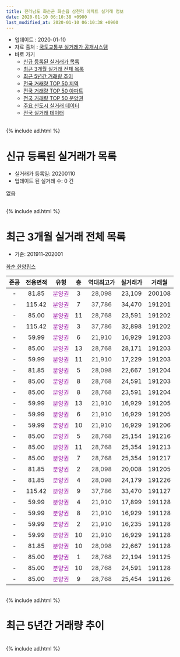 ```yaml
---
title: 전라남도 화순군 화순읍 삼천리 아파트 실거래 정보
date: 2020-01-10 06:10:38 +0900
last_modified_at: 2020-01-10 06:10:38 +0900
---
```


* 업데이트 : 2020-01-10
* 자료 출처 : [국토교통부 실거래가 공개시스템](http://rt.molit.go.kr)
* 바로 가기
    * [신규 등록된 실거래가 목록](#신규-등록된-실거래가-목록)
    * [최근 3개월 실거래 전체 목록](#최근-3개월-실거래-전체-목록)
    * [최근 5년간 거래량 추이](#최근-5년간-거래량-추이)
    * [전국 거래량 TOP 50 지역](https://inasie.github.io/apt-trade-info/최근-3개월-전국에서-가장-거래가-많이-발생한-지역)
    * [전국 거래량 TOP 50 아파트](https://inasie.github.io/apt-trade-info/최근-3개월-전국에서-가장-거래가-많이-발생한-아파트)
    * [전국 거래량 TOP 50 분양권](https://inasie.github.io/apt-trade-info/최근-3개월-전국에서-가장-거래가-많이-발생한-분양권)
    * [주요 신도시 실거래 데이터](https://inasie.github.io/apt-trade-info/주요-신도시)
    * [전국 실거래 데이터](https://inasie.github.io/apt-trade-info/전국)
<br>
{% include ad.html %}
<br>

# 신규 등록된 실거래가 목록
* 실거래가 등록일: 20200110
* 업데이트 된 실거래 수: 0 건

없음

<br>
{% include ad.html %}
<br>

# 최근 3개월 실거래 전체 목록
* 기준: 201911-202001


[화순  한양립스](https://search.naver.com/search.naver?query=%EC%A0%84%EB%9D%BC%EB%82%A8%EB%8F%84+%ED%99%94%EC%88%9C%EA%B5%B0+%ED%99%94%EC%88%9C%EC%9D%8D+%EC%82%BC%EC%B2%9C%EB%A6%AC+%ED%99%94%EC%88%9C++%ED%95%9C%EC%96%91%EB%A6%BD%EC%8A%A4)

|준공|전용면적|유형|층|역대최고가|실거래가|거래월|
|:---:|:---:|:---:|:---:|:---:|:---:|:---:|
|-|81.85|<span style="color:#9C11A5">분양권</span>|3|<span style="color:#444444">28,098</span>|23,109|200108|
|-|115.42|<span style="color:#9C11A5">분양권</span>|7|<span style="color:#444444">37,786</span>|34,470|191201|
|-|85.00|<span style="color:#9C11A5">분양권</span>|11|<span style="color:#444444">28,768</span>|23,591|191202|
|-|115.42|<span style="color:#9C11A5">분양권</span>|3|<span style="color:#444444">37,786</span>|32,898|191202|
|-|59.99|<span style="color:#9C11A5">분양권</span>|6|<span style="color:#444444">21,910</span>|16,929|191203|
|-|85.00|<span style="color:#9C11A5">분양권</span>|13|<span style="color:#444444">28,768</span>|28,171|191203|
|-|59.99|<span style="color:#9C11A5">분양권</span>|11|<span style="color:#444444">21,910</span>|17,229|191203|
|-|81.85|<span style="color:#9C11A5">분양권</span>|5|<span style="color:#444444">28,098</span>|22,667|191204|
|-|85.00|<span style="color:#9C11A5">분양권</span>|8|<span style="color:#444444">28,768</span>|24,591|191203|
|-|85.00|<span style="color:#9C11A5">분양권</span>|8|<span style="color:#444444">28,768</span>|23,591|191204|
|-|59.99|<span style="color:#9C11A5">분양권</span>|13|<span style="color:#444444">21,910</span>|16,929|191205|
|-|59.99|<span style="color:#9C11A5">분양권</span>|6|<span style="color:#444444">21,910</span>|16,929|191205|
|-|59.99|<span style="color:#9C11A5">분양권</span>|10|<span style="color:#444444">21,910</span>|16,929|191206|
|-|85.00|<span style="color:#9C11A5">분양권</span>|5|<span style="color:#444444">28,768</span>|25,154|191216|
|-|85.00|<span style="color:#9C11A5">분양권</span>|11|<span style="color:#444444">28,768</span>|25,354|191213|
|-|85.00|<span style="color:#9C11A5">분양권</span>|7|<span style="color:#444444">28,768</span>|25,354|191217|
|-|81.85|<span style="color:#9C11A5">분양권</span>|2|<span style="color:#444444">28,098</span>|20,008|191205|
|-|81.85|<span style="color:#9C11A5">분양권</span>|4|<span style="color:#444444">28,098</span>|24,179|191226|
|-|115.42|<span style="color:#9C11A5">분양권</span>|9|<span style="color:#444444">37,786</span>|33,470|191127|
|-|59.99|<span style="color:#9C11A5">분양권</span>|4|<span style="color:#444444">21,910</span>|17,899|191128|
|-|59.99|<span style="color:#9C11A5">분양권</span>|8|<span style="color:#444444">21,910</span>|16,929|191128|
|-|59.99|<span style="color:#9C11A5">분양권</span>|2|<span style="color:#444444">21,910</span>|16,235|191128|
|-|59.99|<span style="color:#9C11A5">분양권</span>|10|<span style="color:#444444">21,910</span>|16,929|191128|
|-|81.85|<span style="color:#9C11A5">분양권</span>|10|<span style="color:#444444">28,098</span>|22,667|191128|
|-|85.00|<span style="color:#9C11A5">분양권</span>|1|<span style="color:#444444">28,768</span>|22,194|191125|
|-|85.00|<span style="color:#9C11A5">분양권</span>|10|<span style="color:#444444">28,768</span>|24,591|191128|
|-|85.00|<span style="color:#9C11A5">분양권</span>|9|<span style="color:#444444">28,768</span>|25,454|191126|


<br>
{% include ad.html %}
<br>

# 최근 5년간 거래량 추이


<div style="width:100%;">
    <canvas id="deal_progress" height="200"></canvas>
</div>

<script>
new Chart(document.getElementById("deal_progress"), {
    type: 'line',
    data: {
        labels: ['201501','201502','201503','201504','201505','201506','201507','201508','201509','201510','201511','201512','201601','201602','201603','201604','201605','201606','201607','201608','201609','201610','201611','201612','201701','201702','201703','201704','201705','201706','201707','201708','201709','201710','201711','201712','201801','201802','201803','201804','201805','201806','201807','201808','201809','201810','201811','201812','201901','201902','201903','201904','201905','201906','201907','201908','201909','201910','201911','201912','202001'],
        datasets: [{
            label: '매매',
            pointRadius: 1,
            data: [1, 1, 0, 0, 0, 0, 0, 1, 0, 0, 0, 0, 0, 0, 0, 0, 1, 0, 0, 0, 0, 0, 1, 1, 2, 2, 3, 3, 4, 3, 1, 2, 1, 0, 0, 5, 3, 7, 4, 8, 6, 8, 9, 7, 10, 10, 10, 17, 12, 11, 5, 5, 7, 9, 8, 17, 7, 11, 9, 17, 1],
            borderColor: "rgba(255, 201, 14, 1)",
            backgroundColor: "rgba(255, 201, 14, 0.5)",
            fill: false,
            lineTension: 0
        },{
            label: '전월세',
            pointRadius: 1,
            data: [0, 0, 0, 0, 0, 0, 0, 0, 0, 0, 0, 0, 0, 0, 0, 0, 0, 0, 0, 0, 1, 2, 3, 2, 6, 5, 5, 4, 0, 1, 1, 2, 0, 1, 1, 1, 1, 2, 0, 0, 1, 1, 0, 1, 0, 2, 3, 4, 1, 6, 3, 2, 2, 2, 0, 2, 0, 1, 0, 0, 0],
            borderColor: "rgba(0, 141, 185, 1)",
            backgroundColor: "rgba(0, 141, 185, 0.5)",
            fill: false,
            lineTension: 0
        }
        ]
    },
    options: {
        responsive: true,
        title: {
            display: false
        },
        tooltips: {
            mode: 'index',
            intersect: false
        },
        hover: {
            mode: 'nearest',
            intersect: true
        },
        scales: {
            xAxes: [{
                display: true,
                scaleLabel: {
                    display: true,
                    labelString: '년/월'
                }
            }],
            yAxes: [{
                display: true,
                ticks: {
                    suggestedMin: 0,
                },
                scaleLabel: {
                    display: true,
                    labelString: '실거래 수'
                }
            }]
        }
    }
});

</script>


<br>
{% include ad.html %}
<br>

